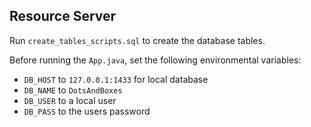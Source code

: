 ## Resource Server

Run `create_tables_scripts.sql` to create the database tables. 

Before running the `App.java`, set the following environmental variables: 
- `DB_HOST` to `127.0.0.1:1433` for local database
- `DB_NAME` to `DotsAndBoxes`
- `DB_USER` to a local user
- `DB_PASS` to the users password

